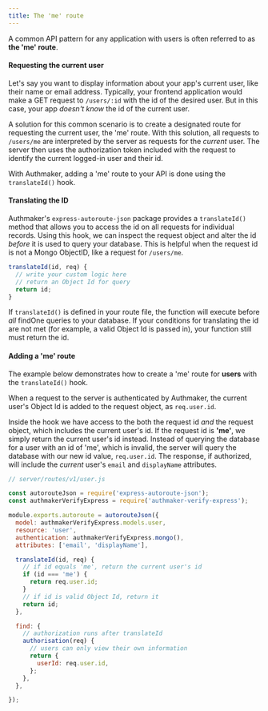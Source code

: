 ```yaml
---
title: The 'me' route
---
```


A common API pattern for any application with users is often referred to as **the 'me' route**.

#### Requesting the current user

Let's say you want to display information about your app's current user, like their name or email address. Typically, your frontend application would make a GET request to `/users/:id` with the id of the desired user. But in this case, your app _doesn't know_ the id of the current user.

A solution for this common scenario is to create a designated route for requesting the current user, the 'me' route. With this solution, all requests to `/users/me` are interpreted by the server as requests for the _current_ user. The server then uses the authorization token included with the request to identify the current logged-in user and their id.

With Authmaker, adding a 'me' route to your API is done using the `translateId()` hook.

#### Translating the ID

Authmaker's `express-autoroute-json` package provides a `translateId()` method that allows you to access the id on all requests for individual records. Using this hook, we can inspect the request object and alter the id _before_ it is used to query your database. This is helpful when the request id is not a Mongo ObjectID, like a request for `/users/me`.

```javascript
translateId(id, req) {
  // write your custom logic here
  // return an Object Id for query
  return id;
}
```

If `translateId()` is defined in your route file, the function will execute before _all_ findOne queries to your database. If your conditions for translating the id are not met (for example, a valid Object Id is passed in), your function still must return the id.

#### Adding a 'me' route

The example below demonstrates how to create a 'me' route for **users** with the `translateId()` hook.

When a request to the server is authenticated by Authmaker, the current user's Object Id is added to the request object, as `req.user.id`.

Inside the hook we have access to the both the request id _and_ the request object, which includes the current user's id. If the request id is **'me'**, we simply return the current user's id instead. Instead of querying the database for a user with an id of 'me', which is invalid, the server will query the database with our new id value, `req.user.id`. The response, if authorized, will include the _current_ user's `email` and `displayName` attributes.

```javascript
// server/routes/v1/user.js

const autorouteJson = require('express-autoroute-json');
const authmakerVerifyExpress = require('authmaker-verify-express');

module.exports.autoroute = autorouteJson({
  model: authmakerVerifyExpress.models.user,
  resource: 'user',
  authentication: authmakerVerifyExpress.mongo(),
  attributes: ['email', 'displayName'],

  translateId(id, req) {
    // if id equals 'me', return the current user's id
    if (id === 'me') {
      return req.user.id;
    }
    // if id is valid Object Id, return it
    return id;
  },

  find: {
    // authorization runs after translateId
    authorisation(req) {
      // users can only view their own information
      return {
        userId: req.user.id,
      };
    },
  },

});
```
